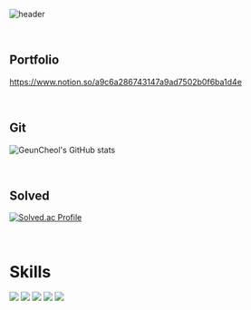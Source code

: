 
![header](https://capsule-render.vercel.app/api?type=slice&color=239DFF&height=300&section=header&text=GeunCheol%20Bae&fontSize=90)

<br/>

## Portfolio

https://www.notion.so/a9c6a286743147a9ad7502b0f6ba1d4e


<br/>

## Git

![GeunCheol's GitHub stats](https://github-readme-stats.vercel.app/api?username=rmscjf2002&show_icons=true&theme=radical)

<br/>

## Solved

[![Solved.ac Profile](http://mazassumnida.wtf/api/v2/generate_badge?boj=soong2002)](https://solved.ac/soong2002/)


<br/>

# Skills
<img src="https://img.shields.io/badge/C-239DFF?style=for-the-badge&logo=C&logoColor=black"/> <img src="https://img.shields.io/badge/C Sharp-239120?style=for-the-badge&logo=C Sharp&logoColor=white"/> <img src="https://img.shields.io/badge/C++-blue.svg?style=for-the-badge&logo=c%2B%2B"/> <img src="https://img.shields.io/badge/Unity-41BDF5?style=for-the-badge&logo=Unity&logoColor=white"/> <img src="https://img.shields.io/badge/MySQL-4479A1?style=for-the-badge&logo=MySQL&logoColor=white"/>


